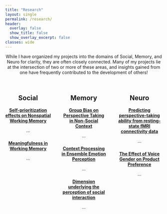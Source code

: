 ```yaml
---
title: "Research"
layout: single
permalink: /research/
header:
  overlay: false
  show_title: false
  show_overlay_excerpt: false
classes: wide
---
```


<style>
  .page__content {
    max-width: 1200px !important;
    margin: 0 auto !important;
  }
</style>

<p style="text-align:center;"> While I have organized my projects into the domains of Social, Memory, and Neuro for clarity, they are often closely connected. Many of my projects lie at the intersection of two or more of these areas, and insights gained from one have frequently contributed to the development of others!</p>

<div style="display: flex; justify-content: space-between; gap: 2rem; margin-top: 2rem; width: 100%; max-width: 1200px; margin-left: auto; margin-right: auto;">

  <!-- Column 1 -->
  <div style="flex: 1; text-align: center;">
    <h2>Social</h2>
    <div style="margin-bottom: 1.5rem;">
      <a href="/projects/social/self-prioritization"><strong>Self-prioritization effects on Nonspatial Working Memory</strong></a>
      <p>...</p>
    </div>
    <div>
      <a href="/projects/social/meaningfulness-memory"><strong>Meaningfulness in Working Memory</strong></a>
      <p>...</p>
    </div>
  </div>

  <!-- Column 2 -->
  <div style="flex: 1; text-align: center;">
    <h2>Memory</h2>
    <div style="margin-bottom: 1.5rem;">
      <a href="/projects/memory/group-bias"><strong>Group Bias on Perspective Taking in Non-Social Context</strong></a>
      <p>...</p>
    </div>
    <div style="margin-bottom: 1.5rem;">
      <a href="/projects/memory/context-emotion"><strong>Context Processing in Ensemble Emotion Perception</strong></a>
      <p>...</p>
    </div>
    <div>
      <a href="/projects/memory/dimensions-social-interaction"><strong>Dimension underlying the perception of social interaction</strong></a>
      <p>...</p>
    </div>
  </div>

  <!-- Column 3 -->
  <div style="flex: 1; text-align: center;">
    <h2>Neuro</h2>
    <div style="margin-bottom: 1.5rem;">
      <a href="/projects/neuro/perspective-fmri"><strong>Predicting perspective-taking ability from resting-state fMRI connectivity data</strong></a>
      <p>...</p>
    </div>
    <div>
      <a href="/projects/neuro/voice-gender-product"><strong>The Effect of Voice Gender on Product Preference</strong></a>
      <p>...</p>
    </div>
  </div>

</div>

